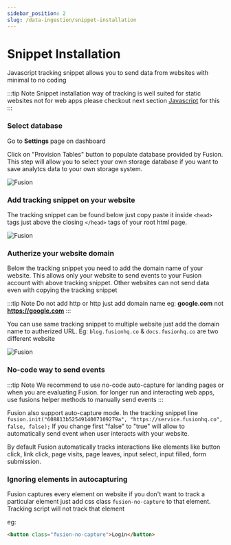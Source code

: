 ```yaml
---
sidebar_position: 2
slug: /data-ingestion/snippet-installation
---
```


# Snippet Installation

Javascript tracking snippet allows you to send data from websites with minimal to no coding

:::tip Note
Snippet installation way of tracking is well suited for static websites not for web apps please checkout next section [Javascript](/data-ingestion/javascript) for this
:::

### Select database

Go to **Settings** page on dashboard

Click on "Provision Tables" button to populate database provided by Fusion. This step will allow you to select your own storage database if you want to save analytcs data to your own storage system.

![Fusion](/img/user-guides/settings/settings-1.png "Fusion")

### Add tracking snippet on your website

The tracking snippet can be found below just copy paste it inside `<head>` tags just above the closing `</head>` tags of your root html page.

![Fusion](/img/user-guides/settings/settings-2.png "Fusion")

### Autherize your website domain

Below the tracking snippet you need to add the domain name of your website. This allows only your website to send events to your Fusion account with above tracking snippet. Other websites can not send data even with copying the tracking snippet

:::tip Note
Do not add http or http just add domain name eg: **google.com** not **https://google.com**
:::

You can use same tracking snippet to multiple website just add the domain name to autherized URL. Eg: `blog.fusionhq.co` & `docs.fusionhq.co` are two different website

![Fusion](/img/user-guides/settings/settings-3.png "Fusion")

### No-code way to send events

:::tip Note
We recommend to use no-code auto-capture for landing pages or when you are evaluating Fusion. for longer run and interacting web apps, use fusions helper methods to manually send events
:::

Fusion also support auto-capture mode.
In the tracking snippet line `fusion.init("608813b5254914007109279a", "https://service.fusionhq.co", false, false);` If you change first "false" to "true" will allow to automatically send event when user interacts with your website.

By default Fusion automatically tracks interactions like elements like button click, link click, page visits, page leaves, input select, input filled, form submission.

### Ignoring elements in autocapturing

Fusion captures every element on website if you don't want to track a particular element just add css class `fusion-no-capture` to that element. Tracking script will not track that element

eg:

```html
<button class="fusion-no-capture">Login</button>
```
